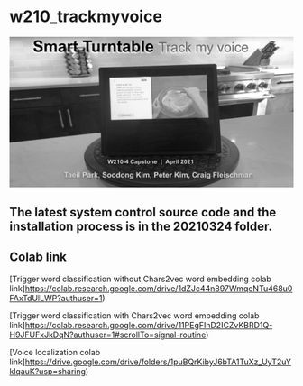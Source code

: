 # w210_trackmyvoice

![track my voice](smart_table.png?raw=true "Title")

## The latest system control source code and the installation process is in the 20210324 folder.

## Colab link

[Trigger word classification without Chars2vec word embedding colab link]https://colab.research.google.com/drive/1dZJc44n897WmqeNTu468u0FAxTdUlLWP?authuser=1)


[Trigger word classification with Chars2vec word embedding colab link]https://colab.research.google.com/drive/11PEgFInD2ICZvKBRD1Q-H9JFUFxJkDqN?authuser=1#scrollTo=signal-routine)


[Voice localization colab link]https://drive.google.com/drive/folders/1puBQrKibyJ6bTA1TuXz_UyT2uYklqauK?usp=sharing)
